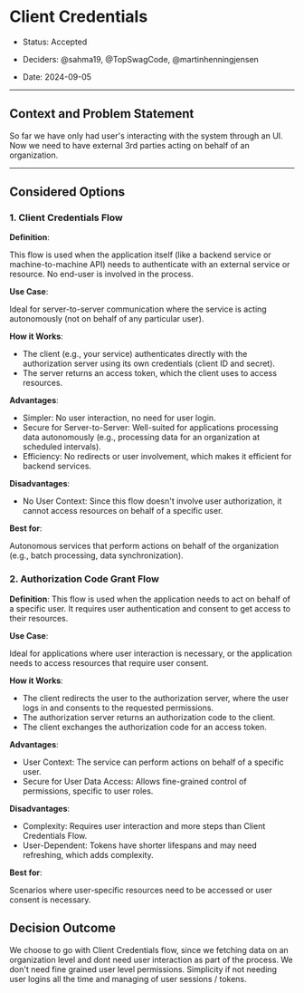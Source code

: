 # Client Credentials

* Status: Accepted
* Deciders: @sahma19, @TopSwagCode, @martinhenningjensen

* Date: 2024-09-05

---

## Context and Problem Statement

So far we have only had user's interacting with the system through an UI. Now we need to have external 3rd parties acting on behalf of an organization.

---

## Considered Options

### 1. Client Credentials Flow

__Definition__:

This flow is used when the application itself (like a backend service or machine-to-machine API) needs to authenticate with an external service or resource. No end-user is involved in the process.

__Use Case__:

Ideal for server-to-server communication where the service is acting autonomously (not on behalf of any particular user).

__How it Works__:

* The client (e.g., your service) authenticates directly with the authorization server using its own credentials (client ID and secret).
* The server returns an access token, which the client uses to access resources.

__Advantages__:
* Simpler: No user interaction, no need for user login.
* Secure for Server-to-Server: Well-suited for applications processing data autonomously (e.g., processing data for an organization at scheduled intervals).
* Efficiency: No redirects or user involvement, which makes it efficient for backend services.

__Disadvantages__:
* No User Context: Since this flow doesn't involve user authorization, it cannot access resources on behalf of a specific user.

__Best for__:

Autonomous services that perform actions on behalf of the organization (e.g., batch processing, data synchronization).

### 2. Authorization Code Grant Flow
__Definition__: This flow is used when the application needs to act on behalf of a specific user. It requires user authentication and consent to get access to their resources.

__Use Case__:

Ideal for applications where user interaction is necessary, or the application needs to access resources that require user consent.

__How it Works__:

* The client redirects the user to the authorization server, where the user logs in and consents to the requested permissions.
* The authorization server returns an authorization code to the client.
* The client exchanges the authorization code for an access token.

__Advantages__:
* User Context: The service can perform actions on behalf of a specific user.
* Secure for User Data Access: Allows fine-grained control of permissions, specific to user roles.

__Disadvantages__:
* Complexity: Requires user interaction and more steps than Client Credentials Flow.
* User-Dependent: Tokens have shorter lifespans and may need refreshing, which adds complexity.

__Best for__:

Scenarios where user-specific resources need to be accessed or user consent is necessary.


## Decision Outcome

We choose to go with Client Credentials flow, since we fetching data on an organization level and dont need user interaction as part of the process. We don't need fine grained user level permissions. Simplicity if not needing user logins all the time and managing of user sessions / tokens.
